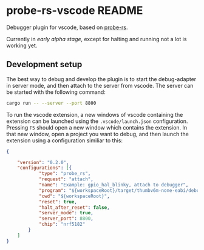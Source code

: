 # probe-rs-vscode README

Debugger plugin for vscode, based on [probe-rs](https://github.com/probe-rs/probe-rs).

Currently in *early alpha stage*, except for halting and running not a lot is working yet.


## Development setup

The best way to debug and develop the plugin is to start the debug-adapter in
server mode, and then attach to the server from vscode. The server can be
started with the following command:

```bash
cargo run -- --server --port 8800
```


To run the vscode extension, a new windows of vscode containing the extension
can be launched using the `.vscode/launch.json` configuration. Pressing `F5`
should open a new window which contains the extension. In that new window,
open a project you want to debug, and then launch the extension using a configuration similiar to this:

```json
{

    "version": "0.2.0",
    "configurations": [{
            "type": "probe_rs",
            "request": "attach",
            "name": "Example: gpio_hal_blinky, attach to debugger",
            "program": "${workspaceRoot}/target/thumbv6m-none-eabi/debug/examples/gpio_hal_blinky",
            "cwd": "${workspaceRoot}",
            "reset": true,
            "halt_after_reset": false,
            "server_mode": true,
            "server_port": 8800,
            "chip": "nrf5182"
        }
    ]
}
```

